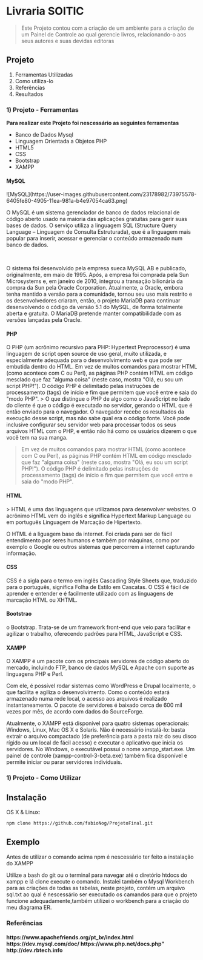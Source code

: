 # Livraria SOITIC

>Este Projeto contou com a criação de um ambiente para a criação de um Painel de Controle ao qual gerencie livros, relacionando-o aos seus autores e suas devidas editoras
  
 <h2>Projeto</h2>
<ol>
<li>Ferramentas Utilizadas</li>
<li>Como utiliza-lo</li>
<li>Referências</li>
<li>Resultados</li>
</ol>

<h3>1) Projeto - Ferramentas</h3>
<strong>Para realizar este Projeto foi nescessário as seguintes ferramentas</strong>
<ul>
<li>Banco de Dados Mysql</li>
<li>Linguagem Orientada a Objetos PHP</li>
<li>HTML5</li>
<li>CSS</li>
 <li>Bootstrap</li>
<li>XAMPP</li>
</ul>

<h4>MySQL</h4>
![MySQL](https://user-images.githubusercontent.com/23178982/73975578-6405fe80-4905-11ea-981a-b4e97054ca63.png)

<p>O MySQL é um sistema gerenciador de banco de dados relacional de código aberto usado na maioria das aplicações gratuitas para gerir suas bases de dados. O serviço utiliza a linguagem SQL (Structure Query Language – Linguagem de Consulta Estruturada), que é a linguagem mais popular para inserir, acessar e gerenciar o conteúdo armazenado num banco de dados.<p> <br/>
<p>O sistema foi desenvolvido pela empresa sueca MySQL AB e publicado, originalmente, em maio de 1995. Após, a empresa foi comprada pela Sun Microsystems e, em janeiro de 2010, integrou a transação bilionária da compra da Sun pela Oracle Corporation. Atualmente, a Oracle, embora tenha mantido a versão para a comunidade, tornou seu uso mais restrito e os desenvolvedores criaram, então, o projeto MariaDB para continuar desenvolvendo o código da versão 5.1 do MySQL, de forma totalmente aberta e gratuita. O MariaDB pretende manter compatibilidade com as versões lançadas pela Oracle.</p>

<h4>PHP</h4>
<p> O PHP (um acrônimo recursivo para PHP: Hypertext Preprocessor) é uma linguagem de script open source de uso geral, muito utilizada, e especialmente adequada para o desenvolvimento web e que pode ser embutida dentro do HTML.
Em vez de muitos comandos para mostrar HTML (como acontece com C ou Perl), as páginas PHP contém HTML em código mesclado que faz "alguma coisa" (neste caso, mostra "Olá, eu sou um script PHP!"). O código PHP é delimitado pelas instruções de processamento (tags) de início e fim <?php e ?> que permitem que você entre e saia do "modo PHP".
> O que distingue o PHP de algo como o JavaScript no lado do cliente é que o código é executado no servidor, gerando o HTML que é então enviado para o navegador. O navegador recebe os resultados da execução desse script, mas não sabe qual era o código fonte. Você pode inclusive configurar seu servidor web para processar todos os seus arquivos HTML com o PHP, e então não há como os usuários dizerem o que você tem na sua manga.<p>
 
 > Em vez de muitos comandos para mostrar HTML (como acontece com C ou Perl), as páginas PHP contém HTML em código mesclado que faz "alguma coisa" (neste caso, mostra "Olá, eu sou um script PHP!"). O código PHP é delimitado pelas instruções de processamento (tags) de início e fim <?php e ?> que permitem que você entre e saia do "modo PHP".

<h4>HTML</h4>
> HTML é uma das linguagens que utilizamos para desenvolver websites. O acrônimo HTML vem do inglês e significa Hypertext Markup Language ou em português Linguagem de Marcação de Hipertexto.

<p>O HTML é a liguagem base da internet. Foi criada para ser de fácil entendimento por seres humanos e também por máquinas, como por exemplo o Google ou outros sistemas que percorrem a internet capturando informação.<p>

<h4>CSS</h4>

CSS é a sigla para o termo em inglês Cascading Style Sheets que, traduzido para o português, significa Folha de Estilo em Cascatas. O CSS é fácil de aprender e entender e é facilmente utilizado com as linguagens de marcação HTML ou XHTML. 

<h4>Bootstrao</h4>
o Bootstrap. Trata-se de um framework front-end que veio para facilitar e agilizar o trabalho, oferecendo padrões para HTML, JavaScript e CSS.

<h4>XAMPP</h4>

<p>O XAMPP é um pacote com os principais servidores de código aberto do mercado, incluindo FTP, banco de dados MySQL e Apache com suporte as linguagens PHP e Perl.

Com ele, é possível rodar sistemas como WordPress e Drupal localmente, o que facilita e agiliza o desenvolvimento. Como o conteúdo estará armazenado numa rede local, o acesso aos arquivos é realizado instantaneamente. O pacote de servidores é baixado cerca de 600 mil vezes por mês, de acordo com dados do SourceForge.

Atualmente, o XAMPP está disponível para quatro sistemas operacionais: Windows, Linux, Mac OS X e Solaris. Não é necessário instalá-lo: basta extrair o arquivo compactado (de preferência para a pasta raiz do seu disco rígido ou um local de fácil acesso) e executar o aplicativo que inicia os servidores. No Windows, o executável possui o nome xampp_start.exe. Um painel de controle (xampp-control-3-beta.exe) também fica disponível e permite iniciar ou parar servidores individuais.</p>

<h3>1) Projeto - Como Utilizar</h3>

## Instalação

OS X & Linux:

```sh
npm clone https://github.com/fabioNog/ProjetoFinal.git
```
## Exemplo

Antes de utilizar o comando acima npm é nescessário ter feito a instalação do XAMPP <a hrfe="https://www.apachefriends.org/pt_br/index.html"></a>

 Utilize a bash do git ou o terminal para navegar até o diretório  htdocs do xampp e lá clone execute o comando.
Instalei também o Mysql Workbench para as criações de todas as tabelas, neste projeto, contém um arquivo sql.txt ao qual é nescessário ser executado os camandos para que o projeto funcione adequadamente,também utilizei o workbench para a criação do meu diagrama ER.

<h3>Referências<h4>
https://www.apachefriends.org/pt_br/index.html
https://dev.mysql.com/doc/
https://www.php.net/docs.php"
http://dev.rbtech.info
  </ul>

